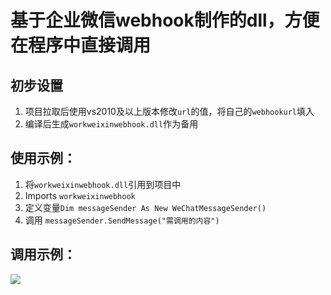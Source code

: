 # 基于企业微信webhook制作的dll，方便在程序中直接调用

## 初步设置
1. 项目拉取后使用vs2010及以上版本修改`url`的值，将自己的`webhookurl`填入
1. 编译后生成`workweixinwebhook.dll`作为备用
   
## 使用示例：
1. 将`workweixinwebhook.dll`引用到项目中
1. Imports `workweixinwebhook`
1. 定义变量`Dim messageSender As New WeChatMessageSender()`
1. 调用 `messageSender.SendMessage("需调用的内容")`

## 调用示例：
![](https://cdn.jsdelivr.net/gh/ThemanRonin/JPG@main/2024-06-19_07.46.51.png)
